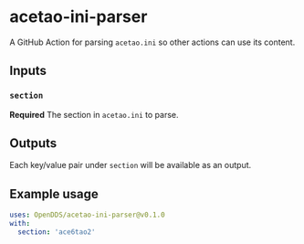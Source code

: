 # acetao-ini-parser

A GitHub Action for parsing `acetao.ini` so other actions can use its content.

## Inputs

### `section`

**Required** The section in `acetao.ini` to parse.

## Outputs

Each key/value pair under `section` will be available as an output.

## Example usage

```yaml
uses: OpenDDS/acetao-ini-parser@v0.1.0
with:
  section: 'ace6tao2'
```
